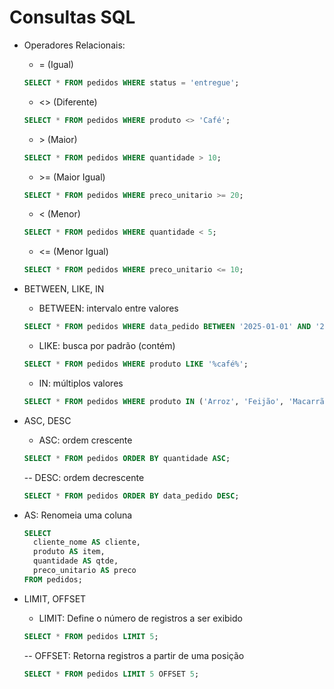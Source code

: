 # Consultas SQL

- Operadores Relacionais:
    - <p>= (Igual)</p>
    ```sql
    SELECT * FROM pedidos WHERE status = 'entregue';
    ```
    - <p><> (Diferente)</p>
    ```sql
    SELECT * FROM pedidos WHERE produto <> 'Café';
    ```
    - <p>> (Maior)</p>
    ```sql
    SELECT * FROM pedidos WHERE quantidade > 10;
    ```
    - <p>>= (Maior Igual)</p>
    ```sql
    SELECT * FROM pedidos WHERE preco_unitario >= 20;
    ```
    - <p>< (Menor)</p>
    ```sql
    SELECT * FROM pedidos WHERE quantidade < 5;
    ```
    - <p><= (Menor Igual)</p>
    ```sql
    SELECT * FROM pedidos WHERE preco_unitario <= 10;
    ```

- BETWEEN, LIKE, IN

    - BETWEEN: intervalo entre valores
    ```sql
    SELECT * FROM pedidos WHERE data_pedido BETWEEN '2025-01-01' AND '2025-06-30';
    ```
    
    - LIKE: busca por padrão (contém)
    ```sql
    SELECT * FROM pedidos WHERE produto LIKE '%café%';
    ```
    
    - IN: múltiplos valores
    ```sql
    SELECT * FROM pedidos WHERE produto IN ('Arroz', 'Feijão', 'Macarrão');
    ```


- ASC, DESC

    - ASC: ordem crescente
    ```sql
    SELECT * FROM pedidos ORDER BY quantidade ASC;
    ```
    
    -- DESC: ordem decrescente
    ```sql
    SELECT * FROM pedidos ORDER BY data_pedido DESC;
    ```

- AS: Renomeia uma coluna

    ```sql
    SELECT 
      cliente_nome AS cliente,
      produto AS item,
      quantidade AS qtde,
      preco_unitario AS preco
    FROM pedidos;
    ```

- LIMIT, OFFSET
  
     - LIMIT: Define o número de registros a ser exibido
    ```sql
    SELECT * FROM pedidos LIMIT 5;
    ```
    
    -- OFFSET: Retorna registros a partir de uma posição
    ```sql
    SELECT * FROM pedidos LIMIT 5 OFFSET 5;
    ```
